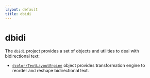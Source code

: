 ```yaml
---
layout: default
title: dbidi
---
```


# dbidi

The `dbidi` project provides a set of objects and utilities to deal with bidirectional text:

* [`dcolor/TextLayoutEngine`](TextLayoutEngine.md) object provides transformation engine to reorder and reshape bidirectional text.